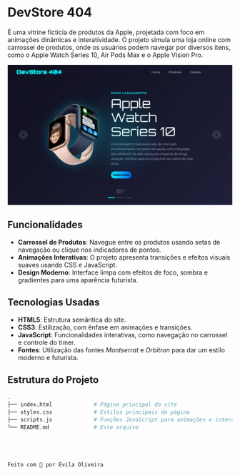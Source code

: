 # **DevStore 404**

É uma vitrine fictícia de produtos da Apple, projetada com foco em animações dinâmicas e interatividade. O projeto simula uma loja online com carrossel de produtos, onde os usuários podem navegar por diversos itens, como o Apple Watch Series 10, Air Pods Max e o Apple Vision Pro.

![Imagem ilustrativa da página inicial](./img/dev.png)

## Funcionalidades

- **Carrossel de Produtos**: Navegue entre os produtos usando setas de navegação ou clique nos indicadores de pontos.
- **Animações Interativas**: O projeto apresenta transições e efeitos visuais suaves usando CSS e JavaScript.
- **Design Moderno**: Interface limpa com efeitos de foco, sombra e gradientes para uma aparência futurista.

## Tecnologias Usadas

- **HTML5**: Estrutura semântica do site.
- **CSS3**: Estilização, com ênfase em animações e transições.
- **JavaScript**: Funcionalidades interativas, como navegação no carrossel e controle do timer.
- **Fontes**: Utilização das fontes *Montserrat* e *Orbitron* para dar um estilo moderno e futurista.

## Estrutura do Projeto

```bash
.
├── index.html             # Página principal do site
├── styles.css             # Estilos principais da página
├── scripts.js             # Funções JavaScript para animações e interações
└── README.md              # Este arquivo




Feito com 💙 por Évila Oliveira


